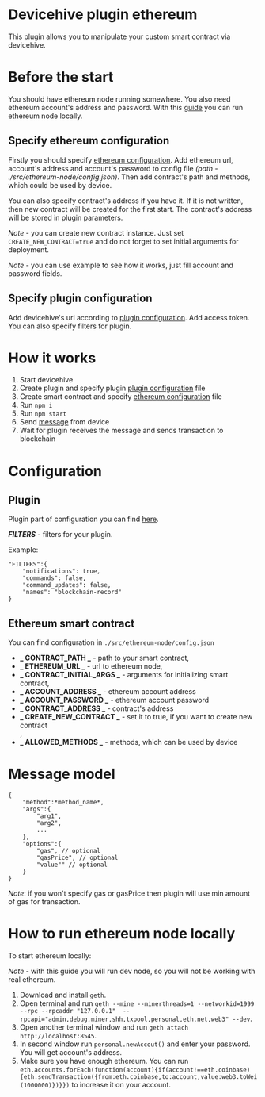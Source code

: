 # Devicehive plugin ethereum

This plugin allows you to manipulate your custom smart contract via devicehive.

# Before the start

You should have ethereum node running somewhere. 
You also need ethereum account's address and password.
With this [guide](#Ethereum.docs) you can run ethereum node locally.

## Specify ethereum configuration

Firstly you should specify [ethereum configuration](#Ethereum.config).
Add ethereum url, account's address and account's password to config file *(path - ./src/ethereum-node/config.json)*. 
Then add contract's path and methods, which could be used by device.

You can also specify contract's address if you have it. If it is not written, then new contract will be created for the first start.
The contract's address will be stored in plugin parameters. 

*Note* - you can create new contract instance. Just set `CREATE_NEW_CONTRACT=true` and do not forget to set initial arguments for deployment.

*Note* - you can use example to see how it works, just fill account and password fields.

## Specify plugin configuration

Add devicehive's url according to [plugin configuration](#Plugin.config). 
Add access token.
You can also specify filters for plugin.


# How it works

1. Start devicehive
2. Create plugin and specify plugin [plugin configuration](#Plugin.config) file
3. Create smart contract and specify [ethereum configuration](#Ethereum.config) file
4. Run `npm i`
5. Run `npm start`
6. Send [message](#Message.model) from device
7. Wait for plugin receives the message and sends transaction to blockchain

# Configuration

<a name="Plugin.config"></a>

## Plugin
Plugin part of configuration you can find [here](https://github.com/devicehive/devicehive-plugin-core-node#configuration).

**_FILTERS_** - filters for your plugin.

Example:

    "FILTERS":{
        "notifications": true,
        "commands": false,
        "command_updates": false,
        "names": "blockchain-record"
    }

<a name="Ethereum.config"></a>

## Ethereum smart contract

You can find configuration in `./src/ethereum-node/config.json`

* **_ CONTRACT_PATH _** - path to your smart contract, <br />
* **_ ETHEREUM_URL _** - url to ethereum node, <br />
* **_ CONTRACT_INITIAL_ARGS _** - arguments for initializing smart contract, <br />
* **_ ACCOUNT_ADDRESS _** - ethereum account address <br />
* **_ ACCOUNT_PASSWORD _** - ethereum account password <br />
* **_ CONTRACT_ADDRESS _** - contract's address <br />
* **_ CREATE_NEW_CONTRACT _** - set it to true, if you want to create new contract <br />,
* **_ ALLOWED_METHODS _** - methods, which can be used by device <br />


<a name="Message.model"></a>

# Message model
    {
        "method":*method_name*,
        "args":{
            "arg1",
            "arg2",
            ...
        },
        "options":{
            "gas", // optional
            "gasPrice", // optional
            "value"" // optional
        }
    }
*Note*: if you won't specify gas or gasPrice then plugin will use min amount of gas for transaction.


<a name="Ethereum.docs"></a>

# How to run ethereum node locally

To start ethereum locally:

*Note* - with this guide you will run dev node, so you will not be working with real ethereum.

1. Download and install `geth`.
2. Open terminal and run `geth --mine --minerthreads=1 --networkid=1999 --rpc --rpcaddr "127.0.0.1"  --rpcapi="admin,debug,miner,shh,txpool,personal,eth,net,web3" --dev`.
3. Open another terminal window and run `geth attach http://localhost:8545`.
4. In second window run `personal.newAccout()` and enter your password. You will get account's address.
5. Make sure you have enough ethereum. You can run `eth.accounts.forEach(function(account){if(account!==eth.coinbase){eth.sendTransaction({from:eth.coinbase,to:account,value:web3.toWei(1000000)})}})` to increase it on your account.

